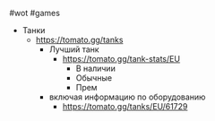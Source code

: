 #wot #games 
- Танки
	- https://tomato.gg/tanks
		- Лучший танк
			- https://tomato.gg/tank-stats/EU
				- В наличии
				- Обычные
				- Прем
		- включая информацию по оборудованию
			- https://tomato.gg/tanks/EU/61729